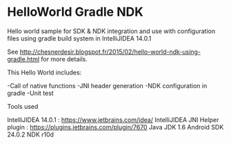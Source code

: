 # HelloWorld Gradle NDK
Hello world sample for SDK &amp; NDK integration and use with configuration files using gradle build system in IntelliJIDEA 14.0.1

See http://chesnerdesir.blogspot.fr/2015/02/hello-world-ndk-using-gradle.html for more details.

This Hello World includes:

-Call of native functions
-JNI header generation
-NDK configuration in gradle
-Unit test

Tools used

IntelliJIDEA 14.0.1 : https://www.jetbrains.com/idea/
IntelliJIDEA JNI Helper plugin : https://plugins.jetbrains.com/plugin/7670
Java JDK 1.6
Android SDK 24.0.2
NDK r10d

